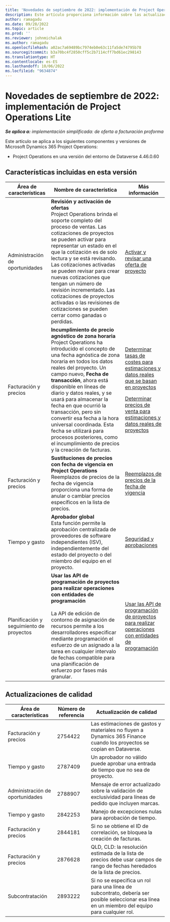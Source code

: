 ```yaml
---
title: 'Novedades de septiembre de 2022: implementación de Project Operations Lite'
description: Este artículo proporciona información sobre las actualizaciones de calidad disponibles en la versión de septiembre de 2022 de la implementación simplificada de Microsoft Dynamics 365 Project Operations.
author: ramagadu
ms.date: 09/28/2022
ms.topic: article
ms.prod: ''
ms.reviewer: johnmichalak
ms.author: ramagadu
ms.openlocfilehash: a02ac7a69489bc7974eb0e63c11fa5de74795b78
ms.sourcegitcommit: b3a70bc4f2850cff5c2b7114cff7bd61ec298143
ms.translationtype: HT
ms.contentlocale: es-ES
ms.lasthandoff: 10/06/2022
ms.locfileid: "9634874"
---
```

# <a name="whats-new-september-2022---project-operations-lite-deployment"></a>Novedades de septiembre de 2022: implementación de Project Operations Lite

_**Se aplica a:** implementación simplificada: de oferta a facturación proforma_

Este artículo se aplica a los siguientes componentes y versiones de Microsoft Dynamics 365 Project Operations:

- Project Operations en una versión del entorno de Dataverse 4.46.0.60

## <a name="features-included-in-this-release"></a>Características incluidas en esta versión

| Área de características | Nombre de característica | Más información |
| --- | --- | --- |
| Administración de oportunidades | **Revisión y activación de ofertas**<br>Project Operations brinda el soporte completo del proceso de ventas. Las cotizaciones de proyectos se pueden activar para representar un estado en el que la cotización es de solo lectura y se está revisando. Las cotizaciones activadas se pueden revisar para crear nuevas cotizaciones que tengan un número de revisión incrementado. Las cotizaciones de proyectos activadas o las revisiones de cotizaciones se pueden cerrar como ganadas o perdidas. | [Activar y revisar una oferta de proyecto](/dynamics365/project-operations/sales/activation-and-revision) |
| Facturación y precios | **Incumplimiento de precio agnóstico de zona horaria**<br>Project Operations ha introducido el concepto de una fecha agnóstica de zona horaria en todos los datos reales del proyecto. Un campo nuevo, **Fecha de transacción**, ahora está disponible en líneas de diario y datos reales, y se usará para almacenar la fecha en que ocurrió la transacción, pero sin convertir esa fecha a la hora universal coordinada. Esta fecha se utilizará para procesos posteriores, como el incumplimiento de precios y la creación de facturas. | <p>[Determinar tasas de costes para estimaciones y datos reales que se basan en proyectos](/dynamics365/project-operations/pro/pricing-costing/cost-price-resolution-sales)</p><p>[Determinar precios de venta para estimaciones y datos reales de proyectos](/dynamics365/project-operations/pro/pricing-costing/sales-price-resolution-sales)</p> |
| Facturación y precios | **Sustituciones de precios con fecha de vigencia en Project Operations**<br>Reemplazos de precios de la fecha de vigencia proporciona una forma de anular o cambiar precios específicos en la lista de precios. | [Reemplazos de precios de la fecha de vigencia](/dynamics365/project-operations/pricing-costing/dateffective_price_overrides) |
| Tiempo y gasto | **Aprobador global**<br>Esta función permite la aprobación centralizada de proveedores de software independientes (ISV), independientemente del estado del proyecto o del miembro del equipo en el proyecto. | [Seguridad y aprobaciones](/dynamics365/project-operations/approvals/approvals-security) |
|Planificación y seguimiento de proyectos|**Usar las API de programación de proyectos para realizar operaciones con entidades de programación** </br> </br>La API de edición de contorno de asignación de recursos permite a los desarrolladores especificar mediante programación el esfuerzo de un asignado a la tarea en cualquier intervalo de fechas compatible para una planificación de esfuerzo por fases más granular.|[Usar las API de programación de proyectos para realizar operaciones con entidades de programación](/dynamics365/project-operations/project-management/schedule-api-preview)|

## <a name="quality-updates"></a>Actualizaciones de calidad

| Área de características | Número de referencia | Actualización de calidad |
| --- | --- | --- |
| Facturación y precios | 2754422 | Las estimaciones de gastos y materiales no fluyen a Dynamics 365 Finance cuando los proyectos se copian en Dataverse. |
| Tiempo y gasto | 2787409 | Un aprobador no válido puede aprobar una entrada de tiempo que no sea de proyecto. |
| Administración de oportunidades | 2788907 | Mensaje de error actualizado sobre la validación de exclusividad para líneas de pedido que incluyen marcas. |
| Tiempo y gasto | 2842253 | Manejo de excepciones nulas para aprobación de tiempo. |
| Facturación y precios | 2844181 | Si no se obtiene el ID de correlación, se bloquea la creación de facturas. |
| Facturación y precios | 2876628 | QLD, CLD: la resolución estimada de la lista de precios debe usar campos de rango de fechas heredados de la lista de precios. |
| Subcontratación | 2893222 | Si no se especifica un rol para una línea de subcontrato, debería ser posible seleccionar esa línea en un miembro del equipo para cualquier rol. |
